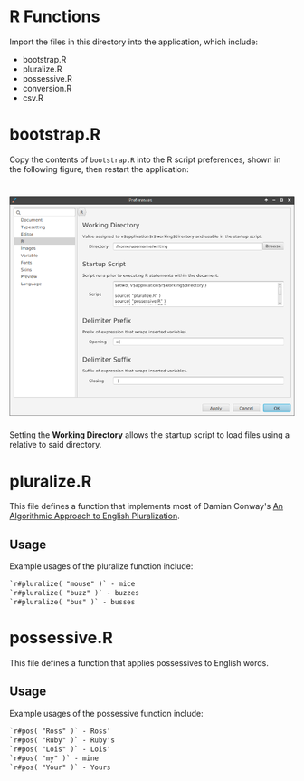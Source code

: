 # R Functions

Import the files in this directory into the application, which include:

* bootstrap.R
* pluralize.R
* possessive.R
* conversion.R
* csv.R

# bootstrap.R

Copy the contents of `bootstrap.R` into the R script preferences, shown in the
following figure, then restart the application:

# ![Bootstrap](images/bootstrap.png)

Setting the **Working Directory** allows the startup script to load files
using a relative to said directory.

# pluralize.R

This file defines a function that implements most of Damian Conway's [An Algorithmic Approach to English Pluralization](http://blob.perl.org/tpc/1998/User_Applications/Algorithmic%20Approach%20Plurals/Algorithmic_Plurals.html).

## Usage

Example usages of the pluralize function include:

    `r#pluralize( "mouse" )` - mice
    `r#pluralize( "buzz" )` - buzzes
    `r#pluralize( "bus" )` - busses

# possessive.R

This file defines a function that applies possessives to English words.

## Usage

Example usages of the possessive function include:

    `r#pos( "Ross" )` - Ross'
    `r#pos( "Ruby" )` - Ruby's
    `r#pos( "Lois" )` - Lois'
    `r#pos( "my" )` - mine
    `r#pos( "Your" )` - Yours

